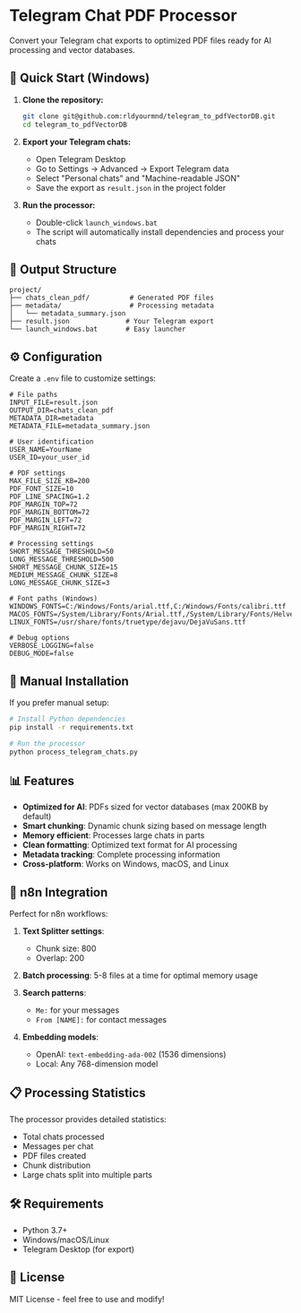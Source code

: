 # Telegram Chat PDF Processor

Convert your Telegram chat exports to optimized PDF files ready for AI processing and vector databases.

## 🚀 Quick Start (Windows)

1. **Clone the repository:**
   ```bash
   git clone git@github.com:rldyourmnd/telegram_to_pdfVectorDB.git
   cd telegram_to_pdfVectorDB
   ```

2. **Export your Telegram chats:**
   - Open Telegram Desktop
   - Go to Settings → Advanced → Export Telegram data
   - Select "Personal chats" and "Machine-readable JSON"
   - Save the export as `result.json` in the project folder

3. **Run the processor:**
   - Double-click `launch_windows.bat`
   - The script will automatically install dependencies and process your chats

## 📁 Output Structure

```
project/
├── chats_clean_pdf/          # Generated PDF files
├── metadata/                 # Processing metadata
│   └── metadata_summary.json
├── result.json              # Your Telegram export
└── launch_windows.bat       # Easy launcher
```

## ⚙️ Configuration

Create a `.env` file to customize settings:

```env
# File paths
INPUT_FILE=result.json
OUTPUT_DIR=chats_clean_pdf
METADATA_DIR=metadata
METADATA_FILE=metadata_summary.json

# User identification
USER_NAME=YourName
USER_ID=your_user_id

# PDF settings
MAX_FILE_SIZE_KB=200
PDF_FONT_SIZE=10
PDF_LINE_SPACING=1.2
PDF_MARGIN_TOP=72
PDF_MARGIN_BOTTOM=72
PDF_MARGIN_LEFT=72
PDF_MARGIN_RIGHT=72

# Processing settings
SHORT_MESSAGE_THRESHOLD=50
LONG_MESSAGE_THRESHOLD=500
SHORT_MESSAGE_CHUNK_SIZE=15
MEDIUM_MESSAGE_CHUNK_SIZE=8
LONG_MESSAGE_CHUNK_SIZE=3

# Font paths (Windows)
WINDOWS_FONTS=C:/Windows/Fonts/arial.ttf,C:/Windows/Fonts/calibri.ttf
MACOS_FONTS=/System/Library/Fonts/Arial.ttf,/System/Library/Fonts/Helvetica.ttc
LINUX_FONTS=/usr/share/fonts/truetype/dejavu/DejaVuSans.ttf

# Debug options
VERBOSE_LOGGING=false
DEBUG_MODE=false
```

## 🔧 Manual Installation

If you prefer manual setup:

```bash
# Install Python dependencies
pip install -r requirements.txt

# Run the processor
python process_telegram_chats.py
```

## 📊 Features

- **Optimized for AI**: PDFs sized for vector databases (max 200KB by default)
- **Smart chunking**: Dynamic chunk sizing based on message length
- **Memory efficient**: Processes large chats in parts
- **Clean formatting**: Optimized text format for AI processing
- **Metadata tracking**: Complete processing information
- **Cross-platform**: Works on Windows, macOS, and Linux

## 🤖 n8n Integration

Perfect for n8n workflows:

1. **Text Splitter settings**: 
   - Chunk size: 800
   - Overlap: 200

2. **Batch processing**: 5-8 files at a time for optimal memory usage

3. **Search patterns**: 
   - `Me:` for your messages
   - `From [NAME]:` for contact messages

4. **Embedding models**:
   - OpenAI: `text-embedding-ada-002` (1536 dimensions)
   - Local: Any 768-dimension model

## 📋 Processing Statistics

The processor provides detailed statistics:
- Total chats processed
- Messages per chat
- PDF files created
- Chunk distribution
- Large chats split into multiple parts

## 🛠️ Requirements

- Python 3.7+
- Windows/macOS/Linux
- Telegram Desktop (for export)

## 📝 License

MIT License - feel free to use and modify! 